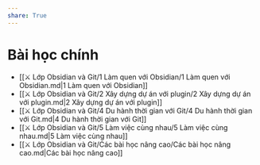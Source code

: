 ```yaml
---  
share: True  
---  
```

# Bài học chính  
- [[⚔️ Lớp Obsidian và Git/1 Làm quen với Obsidian/1 Làm quen với Obsidian.md|1 Làm quen với Obsidian]]  
- [[⚔️ Lớp Obsidian và Git/2 Xây dựng dự án với plugin/2 Xây dựng dự án với plugin.md|2 Xây dựng dự án với plugin]]  
- [[⚔️ Lớp Obsidian và Git/4 Du hành thời gian với Git/4 Du hành thời gian với Git.md|4 Du hành thời gian với Git]]  
- [[⚔️ Lớp Obsidian và Git/5 Làm việc cùng nhau/5 Làm việc cùng nhau.md|5 Làm việc cùng nhau]]  
- [[⚔️ Lớp Obsidian và Git/Các bài học nâng cao/Các bài học nâng cao.md|Các bài học nâng cao]]  
  
